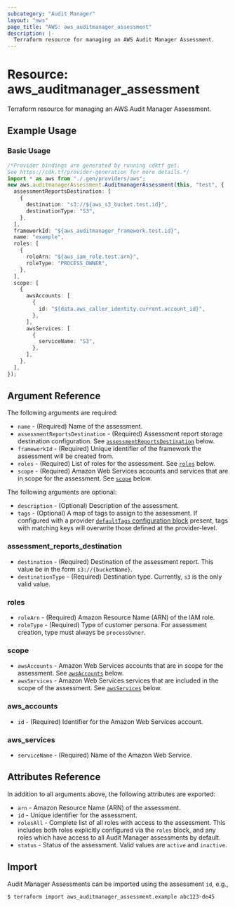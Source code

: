 ```yaml
---
subcategory: "Audit Manager"
layout: "aws"
page_title: "AWS: aws_auditmanager_assessment"
description: |-
  Terraform resource for managing an AWS Audit Manager Assessment.
---
```


# Resource: aws\_auditmanager\_assessment

Terraform resource for managing an AWS Audit Manager Assessment.

## Example Usage

### Basic Usage

```typescript
/*Provider bindings are generated by running cdktf get.
See https://cdk.tf/provider-generation for more details.*/
import * as aws from "./.gen/providers/aws";
new aws.auditmanagerAssessment.AuditmanagerAssessment(this, "test", {
  assessmentReportsDestination: [
    {
      destination: "s3://${aws_s3_bucket.test.id}",
      destinationType: "S3",
    },
  ],
  frameworkId: "${aws_auditmanager_framework.test.id}",
  name: "example",
  roles: [
    {
      roleArn: "${aws_iam_role.test.arn}",
      roleType: "PROCESS_OWNER",
    },
  ],
  scope: [
    {
      awsAccounts: [
        {
          id: "${data.aws_caller_identity.current.account_id}",
        },
      ],
      awsServices: [
        {
          serviceName: "S3",
        },
      ],
    },
  ],
});

```

## Argument Reference

The following arguments are required:

* `name` - (Required) Name of the assessment.
* `assessmentReportsDestination` - (Required) Assessment report storage destination configuration. See [`assessmentReportsDestination`](#assessment_reports_destination) below.
* `frameworkId` - (Required) Unique identifier of the framework the assessment will be created from.
* `roles` - (Required) List of roles for the assessment. See [`roles`](#roles) below.
* `scope` - (Required) Amazon Web Services accounts and services that are in scope for the assessment. See [`scope`](#scope) below.

The following arguments are optional:

* `description` - (Optional) Description of the assessment.
* `tags` - (Optional) A map of tags to assign to the assessment. If configured with a provider [`defaultTags` configuration block](https://registry.terraform.io/providers/hashicorp/aws/latest/docs#default_tags-configuration-block) present, tags with matching keys will overwrite those defined at the provider-level.

### assessment\_reports\_destination

* `destination` - (Required) Destination of the assessment report. This value be in the form `s3://{bucketName}`.
* `destinationType` - (Required) Destination type. Currently, `s3` is the only valid value.

### roles

* `roleArn` - (Required) Amazon Resource Name (ARN) of the IAM role.
* `roleType` - (Required) Type of customer persona. For assessment creation, type must always be `processOwner`.

### scope

* `awsAccounts` - Amazon Web Services accounts that are in scope for the assessment. See [`awsAccounts`](#aws_accounts) below.
* `awsServices` - Amazon Web Services services that are included in the scope of the assessment. See [`awsServices`](#aws_services) below.

### aws\_accounts

* `id` - (Required) Identifier for the Amazon Web Services account.

### aws\_services

* `serviceName` - (Required) Name of the Amazon Web Service.

## Attributes Reference

In addition to all arguments above, the following attributes are exported:

* `arn` - Amazon Resource Name (ARN) of the assessment.
* `id` - Unique identifier for the assessment.
* `rolesAll` - Complete list of all roles with access to the assessment. This includes both roles explicitly configured via the `roles` block, and any roles which have access to all Audit Manager assessments by default.
* `status` - Status of the assessment. Valid values are `active` and `inactive`.

## Import

Audit Manager Assessments can be imported using the assessment `id`, e.g.,

```console
$ terraform import aws_auditmanager_assessment.example abc123-de45
```
